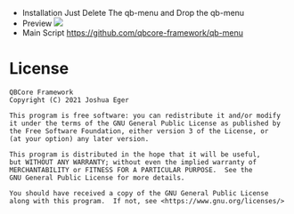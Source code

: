 

* Installation
Just Delete The qb-menu and Drop the qb-menu
* Preview
![](https://cdn.discordapp.com/attachments/1101124727768100904/1101124773301465198/2023-04-27_18-30-48.gif)
* Main Script
https://github.com/qbcore-framework/qb-menu

# License

    QBCore Framework
    Copyright (C) 2021 Joshua Eger

    This program is free software: you can redistribute it and/or modify
    it under the terms of the GNU General Public License as published by
    the Free Software Foundation, either version 3 of the License, or
    (at your option) any later version.

    This program is distributed in the hope that it will be useful,
    but WITHOUT ANY WARRANTY; without even the implied warranty of
    MERCHANTABILITY or FITNESS FOR A PARTICULAR PURPOSE.  See the
    GNU General Public License for more details.

    You should have received a copy of the GNU General Public License
    along with this program.  If not, see <https://www.gnu.org/licenses/>
